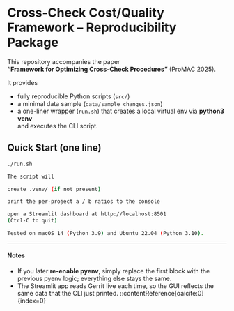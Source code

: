 # Cross-Check Cost/Quality Framework – Reproducibility Package

This repository accompanies the paper  
**“Framework for Optimizing Cross-Check Procedures”** (ProMAC 2025).

It provides  
* fully reproducible Python scripts (`src/`)  
* a minimal data sample (`data/sample_changes.json`)  
* a one-liner wrapper (`run.sh`) that creates a local virtual env via **python3 venv**  
  and executes the CLI script.

## Quick Start (one line)

```bash
./run.sh

The script will

create .venv/ (if not present)

print the per-project a / b ratios to the console

open a Streamlit dashboard at http://localhost:8501
(Ctrl-C to quit)

Tested on macOS 14 (Python 3.9) and Ubuntu 22.04 (Python 3.10).
```

---

#### Notes

* If you later **re-enable pyenv**, simply replace the first block with the previous pyenv logic; everything else stays the same.  
* The Streamlit app reads Gerrit live each time, so the GUI reflects the same data that the CLI just printed.
::contentReference[oaicite:0]{index=0}
